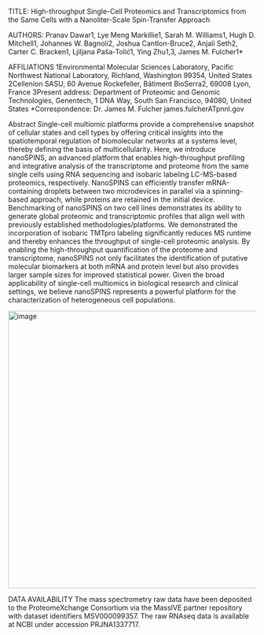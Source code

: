 TITLE: High-throughput Single-Cell Proteomics and Transcriptomics from the Same Cells with a Nanoliter-Scale Spin-Transfer Approach

AUTHORS: 
Pranav Dawar1, Lye Meng Markillie1, Sarah M. Williams1, Hugh D. Mitchell1, Johannes W. Bagnoli2, Joshua Cantlon-Bruce2, Anjali Seth2, Carter C. Bracken1, Ljiljana Paša-Tolić1, Ying Zhu1,3, James M. Fulcher1*

AFFILIATIONS
1Environmental Molecular Sciences Laboratory, Pacific Northwest National Laboratory, Richland, Washington 99354, United States
2Cellenion SASU, 60 Avenue Rockefeller, Bâtiment BioSerra2, 69008 Lyon, France
3Present address: Department of Proteomic and Genomic Technologies, Genentech, 1 DNA Way, South San Francisco, 94080, United States
*Correspondence: Dr. James M. Fulcher james.fulcherATpnnl.gov

Abstract
Single-cell multiomic platforms provide a comprehensive snapshot of cellular states and cell types by offering critical insights into the spatiotemporal regulation of biomolecular networks at a systems level, thereby defining the basis of multicellularity. Here, we introduce nanoSPINS, an advanced platform that enables high-throughput profiling and integrative analysis of the transcriptome and proteome from the same single cells using RNA sequencing and isobaric labeling LC-MS-based proteomics, respectively. NanoSPINS can efficiently transfer mRNA-containing droplets between two microdevices in parallel via a spinning-based approach, while proteins are retained in the initial device. Benchmarking of nanoSPINS on two cell lines demonstrates its ability to generate global proteomic and transcriptomic profiles that align well with previously established methodologies/platforms. We demonstrated the incorporation of isobaric TMTpro labeling significantly reduces MS runtime and thereby enhances the throughput of single-cell proteomic analysis. By enabling the high-throughput quantification of the proteome and transcriptome, nanoSPINS not only facilitates the identification of putative molecular biomarkers at both mRNA and protein level but also provides larger sample sizes for improved statistical power. Given the broad applicability of single-cell multiomics in biological research and clinical settings, we believe nanoSPINS represents a powerful platform for the characterization of heterogeneous cell populations. 

<img width="944" height="563" alt="image" src="https://github.com/user-attachments/assets/43d1f137-2890-4f0c-84d6-4dad30546d99" />

DATA AVAILABILITY
The mass spectrometry raw data have been deposited to the ProteomeXchange Consortium via the MassIVE partner repository with dataset identifiers MSV000099357. The raw RNAseq data is available at NCBI under accession PRJNA1337717.
